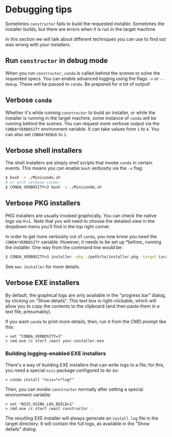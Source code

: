 # Debugging tips

Sometimes `constructor` fails to build the requested installer. Sometimes the installer builds, but
there are errors when it is run in the target machine.

In this section we will talk about different techniques you can use to find out was wrong with your installers.

## Run `constructor` in debug mode

When you run `constructor`, `conda` is called behind the scenes to solve the requested specs. You can enable advanced logging using the flags `-v` or `--debug`. These will be passed to `conda`. Be prepared for *a lot* of output!


## Verbose `conda`

Whether it's while running `constructor` to build an installer, or while the installer is running in the target machine, some instance of `conda` will be running behind the scenes. You can request more verbose output via the `CONDA*VERBOSITY` environment variable. It can take values from `1` to `4`. You can also set `CONDA*DEBUG` to `1`.


## Verbose shell installers

The shell installers are simply shell scripts that invoke `conda` in certain events. This means you can enable `bash` verbosity via the `-x` flag:

```bash
$ bash -x ./Miniconda.sh
# or with verbose conda:
$ CONDA_VERBOSITY=3 bash -x ./Miniconda.sh
```

## Verbose PKG installers

PKG installers are usually invoked graphically. You can check the native logs via <kbd>⌘</kbd>+<kbd>L</kbd>. Note that you will need to choose the detailed view in the dropdown menu you'll find in the top right corner.

In order to get more verbosity out of `conda`, you now know you need the `CONDA*VERBOSITY` variable. However, it needs to be set up *before_ running the installer. One way from the command line would be:

```bash
$ CONDA_VERBOSITY=3 installer -pkg ./path/to/installer.pkg -target LocalSystem
```

See `man installer` for more details.

## Verbose EXE installers

By default, the graphical logs are only available in the "progress bar" dialog, by clicking on "Show details". This text box is right-clickable, which will allow you to copy the contents to the clipboard (and then paste them in a text file, presumably).

If you want `conda` to print more details, then, run it from the CMD prompt like this:

```batch
> set "CONDA_VERBOSITY=3"
> cmd.exe /c start /wait your-installer.exe
```

### Building logging-enabled EXE installers

There's a way of building EXE installers that can write logs to a file; for this, you need a special `nsis` package configured to do so:

```batch
> conda install "nsis=*=*log*"
```

Then, you can invoke `constructor` normally after setting a special environment variable:

```batch
> set "NSIS_USING_LOG_BUILD=1"
> cmd.exe /c start /wait constructor .
```

The resulting EXE installer will always generate an `install.log` file in the target directory.
It will contain the full logs, as available in the "Show details" dialog.

